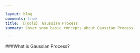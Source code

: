 ```yaml
---

layout: blog
comments: true
title: 【Tools】 Gaussian Process
summary: Cover some basic concepts about Gaussian Process.

---
```


###What is Gaussian Process?